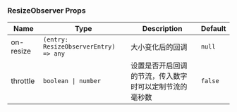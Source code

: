 ### ResizeObserver Props

| Name      | Type                                  | Description                                                   | Default  |
| --------- | ------------------------------------- | ------------------------------------------------------ | ------- |
| on-resize | `(entry: ResizeObserverEntry) => any` | 大小变化后的回调                                       | `null`  |
| throttle  | `boolean \| number`                   | 设置是否开启回调的节流，传入数字时可以定制节流的毫秒数 | `false` |
